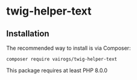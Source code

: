 # twig-helper-text

Installation
------------

The recommended way to install is via Composer:

```
composer require vairogs/twig-helper-text
```

This package requires at least PHP 8.0.0
